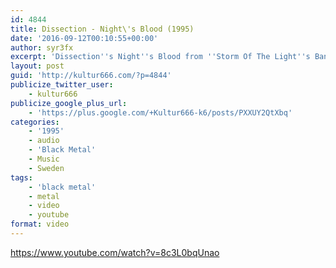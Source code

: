 ```yaml
---
id: 4844
title: Dissection - Night\'s Blood (1995)
date: '2016-09-12T00:10:55+00:00'
author: syr3fx
excerpt: 'Dissection''s Night''s Blood from ''Storm Of The Light''s Bane'' album (1995).'
layout: post
guid: 'http://kultur666.com/?p=4844'
publicize_twitter_user:
    - kultur666
publicize_google_plus_url:
    - 'https://plus.google.com/+Kultur666-k6/posts/PXXUY2QtXbq'
categories:
    - '1995'
    - audio
    - 'Black Metal'
    - Music
    - Sweden
tags:
    - 'black metal'
    - metal
    - video
    - youtube
format: video
---
```


https://www.youtube.com/watch?v=8c3L0bqUnao